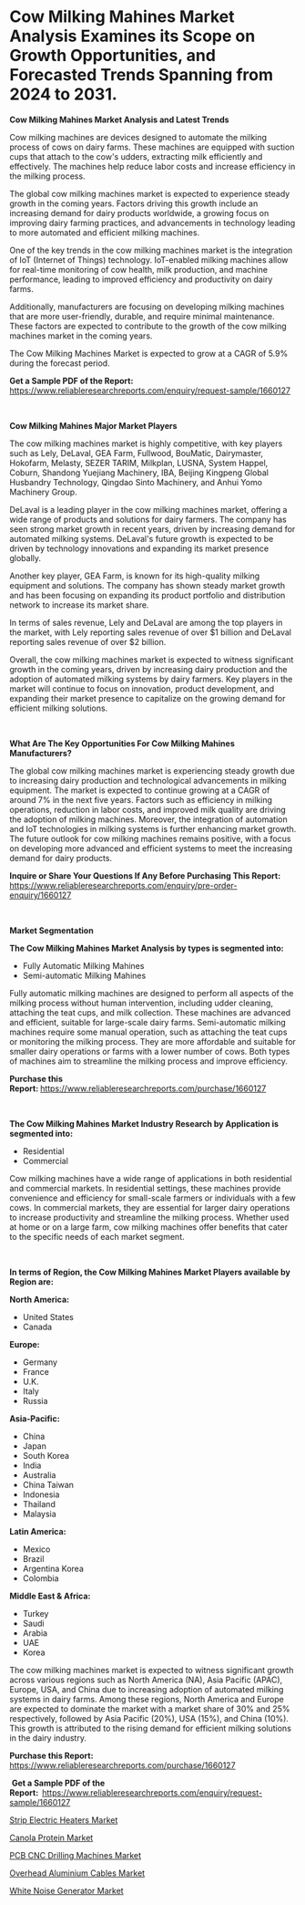 <p><h1>Cow Milking Mahines Market Analysis Examines its Scope on Growth Opportunities, and Forecasted Trends Spanning from 2024 to 2031.</h1></p><p><strong>Cow Milking Mahines Market Analysis and Latest Trends</strong></p>
<p><p>Cow milking machines are devices designed to automate the milking process of cows on dairy farms. These machines are equipped with suction cups that attach to the cow's udders, extracting milk efficiently and effectively. The machines help reduce labor costs and increase efficiency in the milking process.</p><p>The global cow milking machines market is expected to experience steady growth in the coming years. Factors driving this growth include an increasing demand for dairy products worldwide, a growing focus on improving dairy farming practices, and advancements in technology leading to more automated and efficient milking machines.</p><p>One of the key trends in the cow milking machines market is the integration of IoT (Internet of Things) technology. IoT-enabled milking machines allow for real-time monitoring of cow health, milk production, and machine performance, leading to improved efficiency and productivity on dairy farms.</p><p>Additionally, manufacturers are focusing on developing milking machines that are more user-friendly, durable, and require minimal maintenance. These factors are expected to contribute to the growth of the cow milking machines market in the coming years.</p><p>The Cow Milking Machines Market is expected to grow at a CAGR of 5.9% during the forecast period.</p></p>
<p><strong>Get a Sample PDF of the Report:&nbsp;</strong> <a href="https://www.reliableresearchreports.com/enquiry/request-sample/1660127">https://www.reliableresearchreports.com/enquiry/request-sample/1660127</a></p>
<p>&nbsp;</p>
<p><strong>Cow Milking Mahines Major Market Players</strong></p>
<p><p>The cow milking machines market is highly competitive, with key players such as Lely, DeLaval, GEA Farm, Fullwood, BouMatic, Dairymaster, Hokofarm, Melasty, SEZER TARIM, Milkplan, LUSNA, System Happel, Coburn, Shandong Yuejiang Machinery, IBA, Beijing Kingpeng Global Husbandry Technology, Qingdao Sinto Machinery, and Anhui Yomo Machinery Group.</p><p>DeLaval is a leading player in the cow milking machines market, offering a wide range of products and solutions for dairy farmers. The company has seen strong market growth in recent years, driven by increasing demand for automated milking systems. DeLaval's future growth is expected to be driven by technology innovations and expanding its market presence globally.</p><p>Another key player, GEA Farm, is known for its high-quality milking equipment and solutions. The company has shown steady market growth and has been focusing on expanding its product portfolio and distribution network to increase its market share.</p><p>In terms of sales revenue, Lely and DeLaval are among the top players in the market, with Lely reporting sales revenue of over $1 billion and DeLaval reporting sales revenue of over $2 billion.</p><p>Overall, the cow milking machines market is expected to witness significant growth in the coming years, driven by increasing dairy production and the adoption of automated milking systems by dairy farmers. Key players in the market will continue to focus on innovation, product development, and expanding their market presence to capitalize on the growing demand for efficient milking solutions.</p></p>
<p>&nbsp;</p>
<p><strong>What Are The Key Opportunities For Cow Milking Mahines Manufacturers?</strong></p>
<p><p>The global cow milking machines market is experiencing steady growth due to increasing dairy production and technological advancements in milking equipment. The market is expected to continue growing at a CAGR of around 7% in the next five years. Factors such as efficiency in milking operations, reduction in labor costs, and improved milk quality are driving the adoption of milking machines. Moreover, the integration of automation and IoT technologies in milking systems is further enhancing market growth. The future outlook for cow milking machines remains positive, with a focus on developing more advanced and efficient systems to meet the increasing demand for dairy products.</p></p>
<p><strong>Inquire or Share Your Questions If Any Before Purchasing This Report:</strong> <a href="https://www.reliableresearchreports.com/enquiry/pre-order-enquiry/1660127">https://www.reliableresearchreports.com/enquiry/pre-order-enquiry/1660127</a></p>
<p>&nbsp;</p>
<p><strong>Market Segmentation</strong></p>
<p><strong>The Cow Milking Mahines Market Analysis by types is segmented into:</strong></p>
<p><ul><li>Fully Automatic Milking Mahines</li><li>Semi-automatic Milking Mahines</li></ul></p>
<p><p>Fully automatic milking machines are designed to perform all aspects of the milking process without human intervention, including udder cleaning, attaching the teat cups, and milk collection. These machines are advanced and efficient, suitable for large-scale dairy farms. Semi-automatic milking machines require some manual operation, such as attaching the teat cups or monitoring the milking process. They are more affordable and suitable for smaller dairy operations or farms with a lower number of cows. Both types of machines aim to streamline the milking process and improve efficiency.</p></p>
<p><strong>Purchase this Report:&nbsp;</strong><a href="https://www.reliableresearchreports.com/purchase/1660127">https://www.reliableresearchreports.com/purchase/1660127</a></p>
<p>&nbsp;</p>
<p><strong>The Cow Milking Mahines Market Industry Research by Application is segmented into:</strong></p>
<p><ul><li>Residential</li><li>Commercial</li></ul></p>
<p><p>Cow milking machines have a wide range of applications in both residential and commercial markets. In residential settings, these machines provide convenience and efficiency for small-scale farmers or individuals with a few cows. In commercial markets, they are essential for larger dairy operations to increase productivity and streamline the milking process. Whether used at home or on a large farm, cow milking machines offer benefits that cater to the specific needs of each market segment.</p></p>
<p>&nbsp;</p>
<p><strong>In terms of Region, the Cow Milking Mahines Market Players available by Region are:</strong></p>
<p>
    <p> <strong> North America: </strong>
        <ul>
            <li>United States</li>
            <li>Canada</li>
        </ul>
        </p> 
    <p> <strong> Europe: </strong>
        <ul>
            <li>Germany</li>
            <li>France</li>
            <li>U.K.</li>
            <li>Italy</li>
            <li>Russia</li>
        </ul>
        </p> 
    <p> <strong> Asia-Pacific: </strong>
        <ul>
            <li>China</li>
            <li>Japan</li>
            <li>South Korea</li>
            <li>India</li>
            <li>Australia</li>
            <li>China Taiwan</li>
            <li>Indonesia</li>
            <li>Thailand</li>
            <li>Malaysia</li>
        </ul>
        </p> 
    <p> <strong> Latin America: </strong>
        <ul>
            <li>Mexico</li>
            <li>Brazil</li>
            <li>Argentina Korea</li>
            <li>Colombia</li>
        </ul>
        </p> 
    <p> <strong> Middle East & Africa: </strong>
        <ul>
            <li>Turkey</li>
            <li>Saudi</li>
            <li>Arabia</li>
            <li>UAE</li>
            <li>Korea</li>
        </ul>
    </p>
    </p>
<p><p>The cow milking machines market is expected to witness significant growth across various regions such as North America (NA), Asia Pacific (APAC), Europe, USA, and China due to increasing adoption of automated milking systems in dairy farms. Among these regions, North America and Europe are expected to dominate the market with a market share of 30% and 25% respectively, followed by Asia Pacific (20%), USA (15%), and China (10%). This growth is attributed to the rising demand for efficient milking solutions in the dairy industry.</p></p>
<p><strong>Purchase this Report: </strong><a href="https://www.reliableresearchreports.com/purchase/1660127">https://www.reliableresearchreports.com/purchase/1660127</a></p>
<p>&nbsp;<strong>Get a Sample PDF of the Report:&nbsp;&nbsp;</strong><a href="https://www.reliableresearchreports.com/enquiry/request-sample/1660127">https://www.reliableresearchreports.com/enquiry/request-sample/1660127</a></p>
<p><strong></strong></p>
<p><p><a href="https://angry-finch-aaf.notion.site/Strip-Electric-Heaters-Market-with-the-goal-of-estimating-the-market-size-and-future-growth-potentia-9c34e1f2eeb344b88a95b6282f374616">Strip Electric Heaters Market</a></p><p><a href="https://view.publitas.com/reportprime-1/canola-protein-market-size-focuses-on-market-dynamics-in-depth-analysis-and-future-projections-of-its-market-forecasted-for-period-from-2024-to-2031/">Canola Protein Market</a></p><p><a href="https://faithful-glue-af3.notion.site/PCB-CNC-Drilling-Machines-Market-Research-Report-Reveals-The-Latest-Trends-And-Opportunities-of-this-65fee87e95214d1daabbeff80b86e6ad">PCB CNC Drilling Machines Market</a></p><p><a href="https://chivalrous-flock-a86.notion.site/Overhead-Aluminium-Cables-Market-Analysis-Examines-its-Scope-on-Growth-Opportunities-and-Forecasted-e031814b92d34dfa833f853e66c978dd">Overhead Aluminium Cables Market</a></p><p><a href="https://view.publitas.com/reportprime-1/global-white-noise-generator-market-size-and-market-trends-insights-and-projections-from-2024-to-2031/">White Noise Generator Market</a></p></p>